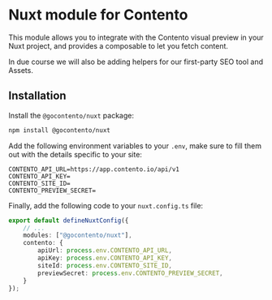 # Nuxt module for Contento

This module allows you to integrate with the Contento visual preview in your Nuxt project, and provides
a composable to let you fetch content.

In due course we will also be adding helpers for our first-party SEO tool and Assets.

## Installation

Install the `@gocontento/nuxt` package:

```bash
npm install @gocontento/nuxt
```

Add the following environment variables to your `.env`, make sure to fill them out with the details specific to your site:

```dotenv
CONTENTO_API_URL=https://app.contento.io/api/v1
CONTENTO_API_KEY=
CONTENTO_SITE_ID=
CONTENTO_PREVIEW_SECRET=
```

Finally, add the following code to your `nuxt.config.ts` file:

```ts
export default defineNuxtConfig({
    // ...
    modules: ["@gocontento/nuxt"],
    contento: {
        apiUrl: process.env.CONTENTO_API_URL,
        apiKey: process.env.CONTENTO_API_KEY,
        siteId: process.env.CONTENTO_SITE_ID,
        previewSecret: process.env.CONTENTO_PREVIEW_SECRET,
    }
});

```